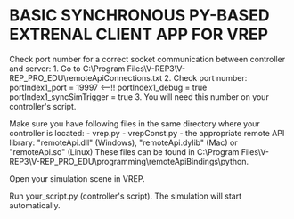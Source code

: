 # BASIC SYNCHRONOUS PY-BASED EXTRENAL CLIENT APP FOR VREP 

Check port number for a correct socket communication between controller and server:
	1. Go to C:\Program Files\V-REP3\V-REP_PRO_EDU\remoteApiConnections.txt
	2. Check port number: 
		portIndex1_port             = 19997 <--!!
		portIndex1_debug            = true
		portIndex1_syncSimTrigger   = true 
	3. You will need this number on your controller's script. 

Make sure you have following files in the same directory where your controller is located:
	- vrep.py
	- vrepConst.py
	- the appropriate remote API library: "remoteApi.dll" (Windows), "remoteApi.dylib" (Mac) or "remoteApi.so" (Linux)
These files can be found in C:\Program Files\V-REP3\V-REP_PRO_EDU\programming\remoteApiBindings\python.

Open your simulation scene in VREP.

Run your_script.py (controller's script). The simulation will start automatically.